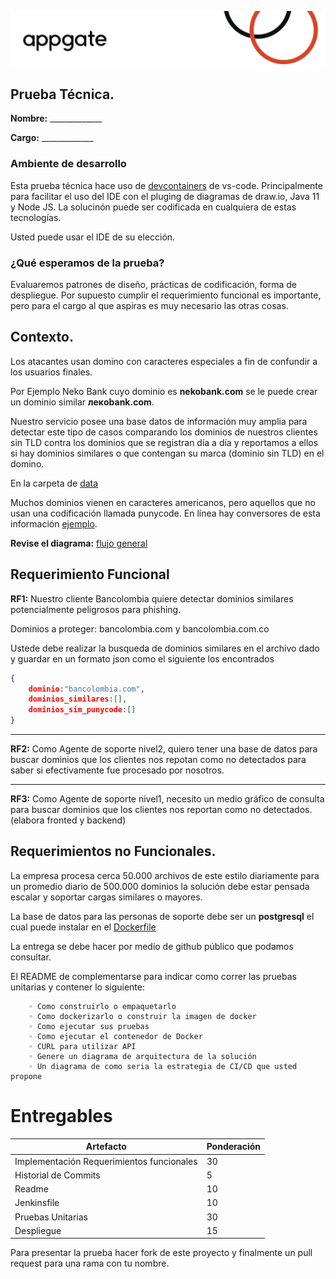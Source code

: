 ![Appgate Header](media/header.png)
## Prueba Técnica.

**Nombre:** _____________

**Cargo:**  _____________

### Ambiente de desarrollo

Esta prueba técnica hace uso de [devcontainers](https://code.visualstudio.com/docs/remote/create-dev-container) de vs-code. Principalmente para facilitar el uso del IDE con el pluging de diagramas de draw.io, Java 11 y Node JS. La solucinón puede ser codificada en cualquiera de estas tecnologías.

Usted puede usar el IDE de su elección.

### ¿Qué esperamos de la prueba?

Evaluaremos patrones de diseño, prácticas de codificación, forma de despliegue. Por supuesto cumplir el requerimiento funcional es importante, pero para el cargo al que aspiras es muy necesario las otras cosas.

## Contexto.

Los atacantes usan domino con caracteres especiales a fin de confundir a los usuarios finales.

Por Ejemplo Neko Bank cuyo dominio es **nekobank.com** se le puede crear un dominio similar **лекobank.com**.

Nuestro servicio posee una base datos de información muy amplia para detectar este tipo de casos comparando los dominios de nuestros clientes sin TLD contra los dominios que se registran día a día y reportamos a ellos si hay dominios similares o que contengan su marca (dominio sin TLD) en el domino.

En la carpeta de [data](data/dominios.txt)

Muchos dominios vienen en caracteres americanos, pero aquellos que no usan una codificación llamada punycode. En línea hay conversores de esta información [ejemplo](https://www.punycoder.com/).

**Revise el diagrama:** [flujo general](diagramas/procesoGeneral.txt)

## Requerimiento Funcional

**RF1:** Nuestro cliente Bancolombia quiere detectar dominios similares potencialmente peligrosos para phishing.

Dominios a proteger:  bancolombia.com y bancolombia.com.co

Ustede debe realizar la busqueda de dominios similares en el archivo dado y guardar en un formato json como el siguiente los encontrados

```json
{
    dominio:"bancolombia.com",
    dominios_similares:[],
    dominios_sim_punycode:[]
}
```

---

**RF2:** Como Agente de soporte nivel2, quiero tener una base de datos para buscar dominios que los clientes nos repotan como no detectados para
saber si efectivamente fue procesado por nosotros.

---

**RF3:** Como Agente de soporte nivel1, necesito un medio gráfico de consulta para buscar dominios que los clientes nos reportan como no detectados.(elabora fronted y backend)

## Requerimientos no Funcionales.

La empresa procesa cerca 50.000 archivos de este estilo diariamente para un promedio diario de 500.000 dominios la solución debe estar pensada escalar y soportar cargas similares o mayores.

La base de datos para las personas de soporte debe ser un **postgresql** el cual puede instalar en el [Dockerfile](.devcontainer/Dockerfile)

La entrega se debe hacer por medio de github público que podamos consultar.

El README de complementarse para indicar como correr las pruebas unitarias y contener lo siguiente:

        ◦ Como construirlo o empaquetarlo
        ◦ Como dockerizarlo o construir la imagen de docker
        ◦ Como ejecutar sus pruebas
        ◦ Como ejecutar el contenedor de Docker
        ◦ CURL para utilizar API
        ◦ Genere un diagrama de arquitectura de la solución 
        ◦ Un diagrama de como seria la estrategia de CI/CD que usted propone

# Entregables

|Artefacto   |Ponderación   |
|---|---|
|Implementación Requerimientos funcionales   |30   |
|Historial de Commits   |5   |
|Readme   |10   |
|Jenkinsfile  |10|
|Pruebas Unitarias|30|
|Despliegue        |15|

Para presentar la prueba hacer fork de este proyecto y finalmente un pull request para una rama con tu nombre.

